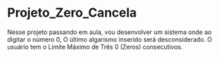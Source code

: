 # Projeto_Zero_Cancela
Nesse projeto passando em aula, vou desenvolver um sistema onde ao digitar o número 0, O último algarismo inserido será desconsiderado. O usuário tem o Limite Máximo de Três 0 (Zeros) consecutivos.
